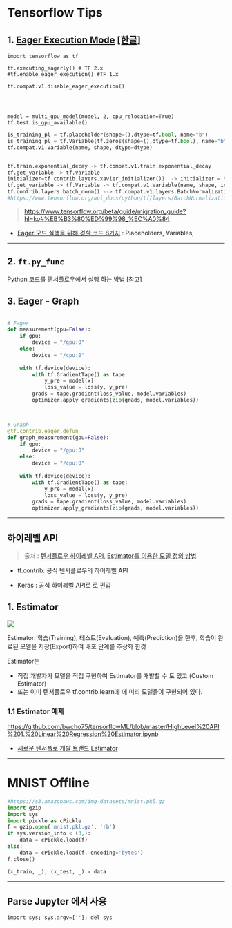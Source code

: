 # Tensorflow Tips 

## 1. [Eager Execution Mode](https://www.tensorflow.org/guide/eager) [[한글]](https://github.com/tgjeon/TF-Eager-Execution-Guide-KR/blob/master/guide.md)



```
import tensorflow as tf

tf.executing_eagerly() # TF 2.x 
#tf.enable_eager_execution() #TF 1.x

tf.compat.v1.disable_eager_execution()




model = multi_gpu_model(model, 2, cpu_relocation=True)
tf.test.is_gpu_available()
```




```python 
is_training_pl = tf.placeholder(shape=(),dtype=tf.bool, name="b")
is_training_pl = tf.Variable(tf.zeros(shape=(),dtype=tf.bool), name="b")
tf.compat.v1.Variable(name, shape, dtype=dtype)


tf.train.exponential_decay -> tf.compat.v1.train.exponential_decay
tf.get_variable -> tf.Variable
initializer=tf.contrib.layers.xavier_initializer())  -> initializer = tf.initializers.GlorotUniform()
tf.get_variable -> tf.Variable -> tf.compat.v1.Variable(name, shape, initializer=initializer, dtype=dtype)
tf.contrib.layers.batch_norm() --> tf.compat.v1.layers.BatchNormalization
#https://www.tensorflow.org/api_docs/python/tf/layers/BatchNormalization?hl=ko

```

> https://www.tensorflow.org/beta/guide/migration_guide?hl=ko#%EB%B3%80%ED%99%98_%EC%A0%84


- [Eager 모드 실행을 위해 경할 코드 8가지](https://medium.com/coinmonks/8-things-to-do-differently-in-tensorflows-eager-execution-mode-47cf429aa3ad) : Placeholders, Variables, 

---



## 2. `ft.py_func`


Python 코드를 텐서플로우에서 실행 하는 방법 [[참고]](https://tensorflowkorea.gitbooks.io/tensorflow-kr/content/g3doc/api_docs/python/script_ops.html)





## 3. Eager - Graph 


```python 

# Eager 
def measurement(gpu=False):
    if gpu:
        device = "/gpu:0"
    else:
        device = "/cpu:0" 
        
    with tf.device(device):
        with tf.GradientTape() as tape:
            y_pre = model(x)
            loss_value = loss(y, y_pre)
        grads = tape.gradient(loss_value, model.variables)
        optimizer.apply_gradients(zip(grads, model.variables))



# Graph 
@tf.contrib.eager.defun
def graph_measurement(gpu=False):
    if gpu:
        device = "/gpu:0"
    else:
        device = "/cpu:0" 
        
    with tf.device(device):
        with tf.GradientTape() as tape:
            y_pre = model(x)
            loss_value = loss(y, y_pre)
        grads = tape.gradient(loss_value, model.variables)
        optimizer.apply_gradients(zip(grads, model.variables))
```







---
## 하이레벨 API

> 출처 : [텐서플로우 하이레벨 API](http://bcho.tistory.com/1195), [Estimator를 이용한 모델 정의 방법](http://bcho.tistory.com/1196)

- tf.contrib: 공식 텐서플로우의 하이레벨 API

- Keras : 공식 하이레벨 API로 로 편입

## 1. Estimator

![](http://cfile30.uf.tistory.com/image/9910C53359AF8CA334DC82)

Estimator: 학습(Training), 테스트(Evaluation), 예측(Prediction)을 한후, 학습이 완료된 모델을 저장(Export)하여 배포 단계를 추상화 한것 

Estimator는
- 직접 개발자가 모델을 직접 구현하여 Estimator를 개발할 수 도 있고 (Custom Estimator)
- 또는 이미 텐서플로우 tf.contrib.learn에 에 미리 모델들이 구현되어 있다.

### 1.1 Estimator 예제

https://github.com/bwcho75/tensorflowML/blob/master/HighLevel%20API%201.%20Linear%20Regression%20Estimator.ipynb



- [새로운 텐서플로 개발 트랜드 Estimator](http://chanacademy.tistory.com/33)


---



# MNIST Offline 

```python 
#https://s3.amazonaws.com/img-datasets/mnist.pkl.gz
import gzip
import sys
import pickle as cPickle
f = gzip.open('mnist.pkl.gz', 'rb')
if sys.version_info < (3,):
    data = cPickle.load(f)
else:
    data = cPickle.load(f, encoding='bytes')
f.close()

(x_train, _), (x_test, _) = data
```

---


## Parse Jupyter 에서 사용 

`import sys; sys.argv=['']; del sys`
